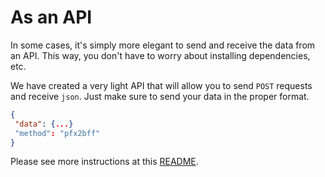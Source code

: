 # As an API

In some cases, it's simply more elegant to send and receive the data from an API. This way, you don't have to worry about installing dependencies, etc.

We have created a very light API that will allow you to send `POST` requests and receive `json`. Just make sure to send your data in the proper format.
```JSON
{
 "data": {...}
 "method": "pfx2bff"
}
```

Please see more instructions at this [README](https://github.com/mrueda/Convert-Pheno/tree/main/api).
